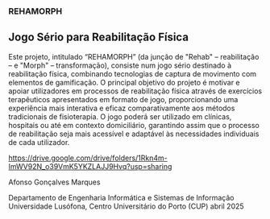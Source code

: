 ### REHAMORPH
## Jogo Sério para Reabilitação Física

Este projeto, intitulado “REHAMORPH” (da junção de "Rehab" – reabilitação – e "Morph" – transformação), consiste num jogo sério destinado à reabilitação física, combinando tecnologias de captura de movimento com elementos de gamificação. O principal objetivo do projeto é motivar e apoiar utilizadores em processos de reabilitação física através de exercícios terapêuticos apresentados em formato de jogo, proporcionando uma experiência mais interativa e eficaz comparativamente aos métodos tradicionais de fisioterapia.
O jogo poderá ser utilizado em clínicas, hospitais ou até em contexto domiciliário, garantindo assim que o processo de reabilitação seja mais acessível e adaptável às necessidades individuais de cada utilizador.

https://drive.google.com/drive/folders/1Rkn4m-ImWV92N_o39VmK5YKZLAJJ9Hvq?usp=sharing

Afonso Gonçalves Marques

Departamento de Engenharia Informática e Sistemas de Informação Universidade Lusófona, Centro Universitário do Porto (CUP) abril 2025
